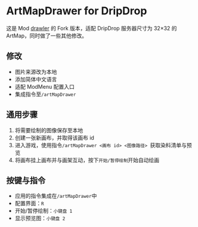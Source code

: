 # ArtMapDrawer for DripDrop
这是 Mod  [drawler](https://github.com/miniking1000/drawler) 的 Fork 版本，适配 DripDrop 服务器尺寸为 32×32 的 ArtMap，同时做了一些其他修改。

## 修改
* 图片来源改为本地
* 添加简体中文语言
* 适配 ModMenu 配置入口
* 集成指令至`/artMapDrawer`

## 通用步骤
1. 将需要绘制的图像保存至本地
2. 创建一张新画布，并取得该画布 id
3. 进入游戏，使用指令`/artMapDrawer <画布 id> <图像路径> `获取染料清单与预览
4. 将画布挂上画布并与画架互动，按下`开始/暂停绘制`开始自动绘画

## 按键与指令
* 应用的指令集成在`/artMapDrawer`中
* 配置界面：`R`
* 开始/暂停绘制：`小键盘 1`
* 显示预览图：`小键盘 2`